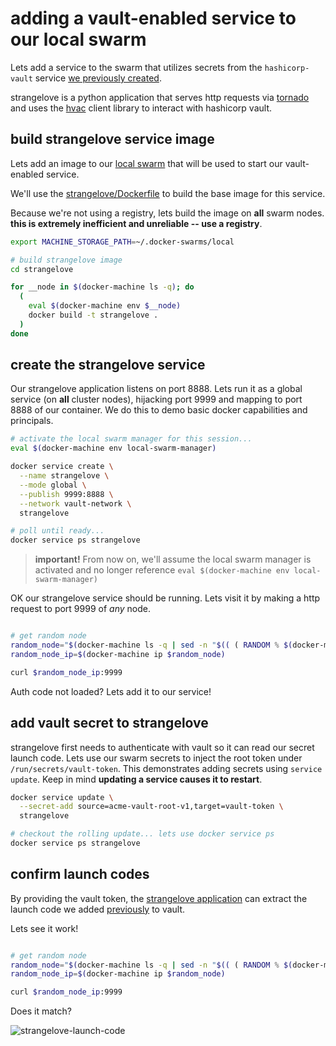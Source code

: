 # adding a vault-enabled service to our local swarm

Lets add a service to the swarm that utilizes secrets from the `hashicorp-vault` service [we previously created](103-swarm-vault.md).

strangelove is a python application that serves http requests via [tornado](http://www.tornadoweb.org/) and uses the [hvac](https://github.com/ianunruh/hvac) client library to interact with hashicorp vault.

## build strangelove service image

Lets add an image to our [local swarm](100-swarm-mk.md) that will be used to start our vault-enabled service.

We'll use the [strangelove/Dockerfile](strangelove/Dockerfile) to build the base image for this service.

Because we're not using a registry, lets build the image on **all** swarm nodes. **this is extremely inefficient and unreliable -- use a registry**.

```sh
export MACHINE_STORAGE_PATH=~/.docker-swarms/local

# build strangelove image
cd strangelove

for __node in $(docker-machine ls -q); do
  (
    eval $(docker-machine env $__node)
    docker build -t strangelove .
  )
done
```

## create the strangelove service

Our strangelove application listens on port 8888. Lets run it as a global
service (on **all** cluster nodes), hijacking port 9999 and mapping to port 8888
of our container. We do this to demo basic docker capabilities and principals.

```sh
# activate the local swarm manager for this session...
eval $(docker-machine env local-swarm-manager)

docker service create \
  --name strangelove \
  --mode global \
  --publish 9999:8888 \
  --network vault-network \
  strangelove

# poll until ready...
docker service ps strangelove
```

> **important!** From now on, we'll assume the local swarm manager is activated and no longer reference `eval $(docker-machine env local-swarm-manager)`

OK our strangelove service should be running. Lets visit it by making a http request to port 9999 of _any_ node.

```sh

# get random node
random_node="$(docker-machine ls -q | sed -n "$(( ( RANDOM % $(docker-machine ls -q | wc -l) )  + 1 ))p")"
random_node_ip=$(docker-machine ip $random_node)

curl $random_node_ip:9999
```

Auth code not loaded? Lets add it to our service!

## add vault secret to strangelove

strangelove first needs to authenticate with vault so it can read our secret launch code. Lets use our swarm secrets to inject the root token under `/run/secrets/vault-token`. This demonstrates adding secrets using `service update`. Keep in mind **updating a service causes it to restart**.


```sh
docker service update \
  --secret-add source=acme-vault-root-v1,target=vault-token \
  strangelove

# checkout the rolling update... lets use docker service ps
docker service ps strangelove
```

## confirm launch codes

By providing the vault token, the [strangelove application](strangelove/server.py) can extract the launch code we added [previously](102-swam-vault.md#add-secret-launch-codes-to-vault) to vault.

Lets see it work!

```sh

# get random node
random_node="$(docker-machine ls -q | sed -n "$(( ( RANDOM % $(docker-machine ls -q | wc -l) )  + 1 ))p")"
random_node_ip=$(docker-machine ip $random_node)

curl $random_node_ip:9999
```

Does it match?

![strangelove-launch-code](http://3.bp.blogspot.com/-JW4UrC1einc/UvhkaJEh3BI/AAAAAAAAFaY/ABJQJaMVHmE/s1600/919111_334149953354892_868150705_o.jpg)

